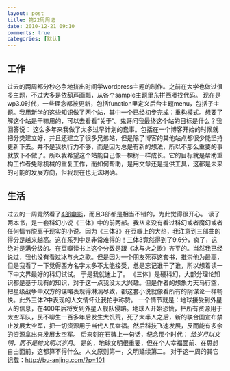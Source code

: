 ```yaml
---
layout: post
title: 第22周周记
date: 2010-12-21 09:10
comments: true
categories: [默认]
---
```

<h2>工作</h2>
过去的两周都分秒必争地挤出时间学wordpress主题的制作。之前在大学也做过很多主题，不过大多是依葫芦画瓢，从各个sample主题里东拼西凑找代码。
现在是wp3.0时代，一些理念都被更新，包括function里定义后台主题menu，包括子主题。我用新学的这些知识做了两个站，其中一个已经初步完成：<a href="http://rebuildpattern.com/">重构模式</a>。想要了解这个站是干嘛用的，可以去看看“关于”。鬼哥问我最终这个站的目标是什么？我回答说：
这么多年来我做了太多过早计划的蠢事。包括在一个博客开始的时候就把分类建立好，并且还建立了很多兄弟站，但是除了博客的其他站点都很少能坚持更新下去。并不是我执行力不够，而是因为总是有新的想法，所以不那么重要的事就放下不做了。所以我希望这个站能自己像一棵树一样成长。它的目标就是帮助重构工作者免除机械的重复工作，而如何帮助，是用文章还是提供工具，这都是未来的可能的发展方向，但我现在也无法明确。
<h2>生活</h2>
过去的一周竟然看了<a href="http://yuguo.us/weblog/several-movies/">4部电影</a>，而且3部都是相当不错的，为此觉得很开心。
读了两本书，是一套科幻小说《三体》中的前两部。我从来没有看过科幻或者魔幻或者任何情节脱离于现实的小说。因为《三体3》在豆瓣上的大热，我注意到三部曲的得分是越来越高。这在系列中是非常难得的！三体3竟然得到了9.6分，疯了，这绝对是满分级的。在豆瓣读书上这个分数是跟《冰与火之歌》齐平的。当然我已经说过，我也没有看过冰与火之歌。但是因为一个朋友死荐这套书，推崇他为最高，但是我看了一下觉得西方名字太多不太能接受，总是忘记谁干了谁，所以想着读一下中文界最好的科幻试试。
于是我就迷上了。
《三体》是硬科幻，大部分理论知识都是基于现有的知识，对于这一点我没太大兴趣。但是作者的想象力天马行空，把星级战争中双方的谋略表现得淋漓尽致，都这套小说就像看所有的阴谋论一样畅快。此外三体2中表现的人文情怀让我拍手称赞。
一个情节就是：地球接受到外星人的信息，在400年后将受到外星人舰队侵略。地球人开始恐慌，把所有资源用于太空军队，民不聊生一百多年后发生大饥荒，死了大半人之后，新的联合国宣布禁止发展太空军，把一切资源用于当代人民幸福。然后科技飞速发展，反而能有多余的资源拿出来发展太空军。
后来刻在石碑上一句话，纪念那个时代：
<em>给岁月以文明，而不是给文明以岁月。</em>
是的，地球文明很重要，但在个人幸福面前、在思想自由面前，这都算不得什么。人文原则第一，文明延续第二。
对于这一周的其它记载：<a href="http://bu-anjing.com/?p=101">http://bu-anjing.com/?p=101</a>
